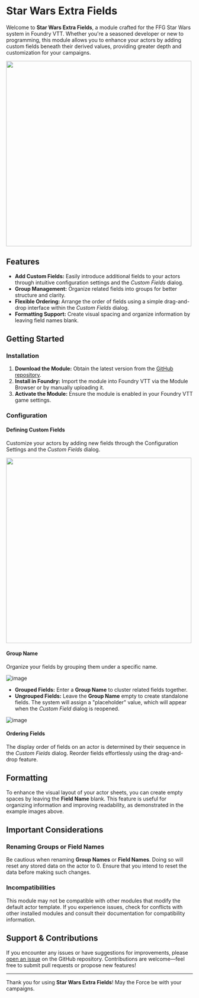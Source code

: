 # Star Wars Extra Fields

Welcome to **Star Wars Extra Fields**, a module crafted for the FFG Star Wars system in Foundry VTT. Whether you're a seasoned developer or new to programming, this module allows you to enhance your actors by adding custom fields beneath their derived values, providing greater depth and customization for your campaigns.

<img src="https://github.com/user-attachments/assets/91f36c04-50cc-4a4a-b932-68ba08b000de" width="500">

## Features

- **Add Custom Fields:** Easily introduce additional fields to your actors through intuitive configuration settings and the _Custom Fields_ dialog.
- **Group Management:** Organize related fields into groups for better structure and clarity.
- **Flexible Ordering:** Arrange the order of fields using a simple drag-and-drop interface within the _Custom Fields_ dialog.
- **Formatting Support:** Create visual spacing and organize information by leaving field names blank.

## Getting Started

### Installation

1. **Download the Module:** Obtain the latest version from the [GitHub repository](https://github.com/your-repo-url).
2. **Install in Foundry:** Import the module into Foundry VTT via the Module Browser or by manually uploading it.
3. **Activate the Module:** Ensure the module is enabled in your Foundry VTT game settings.

### Configuration

#### Defining Custom Fields

Customize your actors by adding new fields through the Configuration Settings and the _Custom Fields_ dialog.

<img src="https://github.com/user-attachments/assets/efb248ea-dd9e-4fd0-b7c9-563229111147" width="500">

#### Group Name

Organize your fields by grouping them under a specific name.

![image](https://github.com/user-attachments/assets/4dc2b168-be8c-4ccb-b741-befe542cba39)

- **Grouped Fields:** Enter a **Group Name** to cluster related fields together.
- **Ungrouped Fields:** Leave the **Group Name** empty to create standalone fields. The system will assign a "placeholder" value, which will appear when the _Custom Field_ dialog is reopened.

![image](https://github.com/user-attachments/assets/9dba1a15-3fce-46f1-91bf-d41b617f895d)

#### Ordering Fields

The display order of fields on an actor is determined by their sequence in the _Custom Fields_ dialog. Reorder fields effortlessly using the drag-and-drop feature.

## Formatting

To enhance the visual layout of your actor sheets, you can create empty spaces by leaving the **Field Name** blank. This feature is useful for organizing information and improving readability, as demonstrated in the example images above.

## Important Considerations

### Renaming Groups or Field Names

Be cautious when renaming **Group Names** or **Field Names**. Doing so will reset any stored data on the actor to 0. Ensure that you intend to reset the data before making such changes.

### Incompatibilities

This module may not be compatible with other modules that modify the default actor template. If you experience issues, check for conflicts with other installed modules and consult their documentation for compatibility information.

## Support & Contributions

If you encounter any issues or have suggestions for improvements, please [open an issue](https://github.com/your-repo-url/issues) on the GitHub repository. Contributions are welcome—feel free to submit pull requests or propose new features!

---

Thank you for using **Star Wars Extra Fields**! May the Force be with your campaigns.
